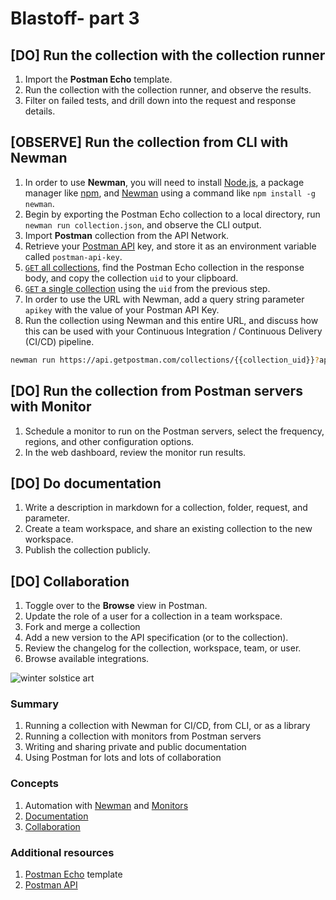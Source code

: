 # Blastoff- part 3

## [DO] Run the collection with the collection runner

1. Import the **Postman Echo** template.
1. Run the collection with the collection runner, and observe the results.
1. Filter on failed tests, and drill down into the request and response details.

## [OBSERVE] Run the collection from CLI with Newman

1. In order to use **Newman**, you will need to install [Node.js](https://nodejs.org/en/download/), a package manager like [npm](https://www.npmjs.com/), and [Newman](https://github.com/postmanlabs/newman) using a command like `npm install -g newman`.
1. Begin by exporting the Postman Echo collection to a local directory, run `newman run collection.json`, and observe the CLI output.
1. Import **Postman** collection from the API Network.
1. Retrieve your [Postman API](https://learning.postman.com/docs/postman/postman-api/intro-api/) key, and store it as an environment variable called `postman-api-key`.
1. [`GET` all collections](https://docs.api.getpostman.com/?version=latest#3190c896-4216-a0a3-aa38-a041d0c2eb72), find the Postman Echo collection in the response body, and copy the collection `uid` to your clipboard.
1. [`GET` a single collection](https://docs.api.getpostman.com/?version=latest#647806d5-492a-eded-1df6-6529b5dc685c) using the `uid` from the previous step.
1. In order to use the URL with Newman, add a query string parameter `apikey` with the value of your Postman API Key.
1. Run the collection using Newman and this entire URL, and discuss how this can be used with your Continuous Integration / Continuous Delivery (CI/CD) pipeline.

```bash
newman run https://api.getpostman.com/collections/{{collection_uid}}?apikey={{postman_api_key}}
```

## [DO] Run the collection from Postman servers with Monitor

1. Schedule a monitor to run on the Postman servers, select the frequency, regions, and other configuration options.
1. In the web dashboard, review the monitor run results.

## [DO] Do documentation

1. Write a description in markdown for a collection, folder, request, and parameter.
1. Create a team workspace, and share an existing collection to the new workspace.
1. Publish the collection publicly.

## [DO] Collaboration

1. Toggle over to the **Browse** view in Postman.
1. Update the role of a user for a collection in a team workspace.
1. Fork and merge a collection
1. Add a new version to the API specification (or to the collection).
1. Review the changelog for the collection, workspace, team, or user.
1. Browse available integrations.

![[winter solstice art](https://apod.nasa.gov/apod/image/1712/WinterSolsticeMW_Seip.jpg)](https://apod.nasa.gov/apod/image/1712/WinterSolsticeMW_Seip.jpg)

### Summary

1. Running a collection with Newman for CI/CD, from CLI, or as a library
1. Running a collection with monitors from Postman servers
1. Writing and sharing private and public documentation
1. Using Postman for lots and lots of collaboration

### Concepts

1. Automation with [Newman](https://learning.postman.com/docs/postman/collection-runs/command-line-integration-with-newman/) and [Monitors](https://learning.postman.com/docs/postman/monitors/intro-monitors/)
1. [Documentation](https://learning.postman.com/docs/postman/api-documentation/documenting-your-api/)
1. [Collaboration](https://learning.postman.com/docs/postman/collaboration/collaboration-intro/)

### Additional resources

1. [Postman Echo](https://explore.postman.com/templates/1358/postman-echo) template
1. [Postman API](https://explore.postman.com/team/postman)
